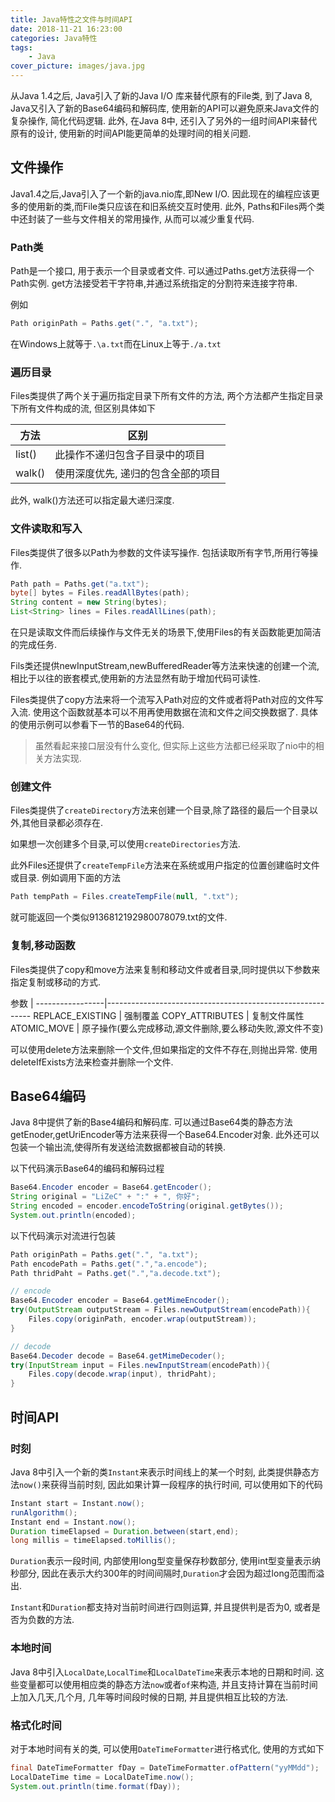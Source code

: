 ```yaml
---
title: Java特性之文件与时间API
date: 2018-11-21 16:23:00
categories: Java特性
tags:
    - Java
cover_picture: images/java.jpg
---
```




从Java 1.4之后, Java引入了新的Java I/O 库来替代原有的File类, 到了Java 8, Java又引入了新的Base64编码和解码库, 使用新的API可以避免原来Java文件的复杂操作, 简化代码逻辑. 此外, 在Java 8中, 还引入了另外的一组时间API来替代原有的设计, 使用新的时间API能更简单的处理时间的相关问题.


文件操作
----------------------

Java1.4之后,Java引入了一个新的java.nio库,即New I/O. 因此现在的编程应该更多的使用新的类,而File类只应该在和旧系统交互时使用. 此外, Paths和Files两个类中还封装了一些与文件相关的常用操作, 从而可以减少重复代码.

### Path类

Path是一个接口, 用于表示一个目录或者文件. 可以通过Paths.get方法获得一个Path实例. get方法接受若干字符串,并通过系统指定的分割符来连接字符串. 

例如
``` java
Path originPath = Paths.get(".", "a.txt");
```
在Windows上就等于`.\a.txt`而在Linux上等于`./a.txt`

### 遍历目录

Files类提供了两个关于遍历指定目录下所有文件的方法, 两个方法都产生指定目录下所有文件构成的流, 但区别具体如下

方法        | 区别
------------|--------------------------------------
list()      | 此操作不递归包含子目录中的项目
walk()      | 使用深度优先, 递归的包含全部的项目

此外, walk()方法还可以指定最大递归深度. 



### 文件读取和写入

Files类提供了很多以Path为参数的文件读写操作. 包括读取所有字节,所用行等操作.

``` java
Path path = Paths.get("a.txt");
byte[] bytes = Files.readAllBytes(path);
String content = new String(bytes);
List<String> lines = Files.readAllLines(path);
```

在只是读取文件而后续操作与文件无关的场景下,使用Files的有关函数能更加简洁的完成任务.

Fils类还提供newInputStream,newBufferedReader等方法来快速的创建一个流,相比于以往的嵌套模式,使用新的方法显然有助于增加代码可读性.

Files类提供了copy方法来将一个流写入Path对应的文件或者将Path对应的文件写入流. 使用这个函数就基本可以不用再使用数据在流和文件之间交换数据了. 具体的使用示例可以参看下一节的Base64的代码.

> 虽然看起来接口层没有什么变化, 但实际上这些方法都已经采取了nio中的相关方法实现.

### 创建文件
Files类提供了`createDirectory`方法来创建一个目录,除了路径的最后一个目录以外,其他目录都必须存在. 

如果想一次创建多个目录,可以使用`createDirectories`方法.

此外Files还提供了`createTempFile`方法来在系统或用户指定的位置创建临时文件或目录. 例如调用下面的方法

``` java
Path tempPath = Files.createTempFile(null, ".txt");
```

就可能返回一个类似9136812192980078079.txt的文件.


### 复制,移动函数
Files类提供了copy和move方法来复制和移动文件或者目录,同时提供以下参数来指定复制或移动的方式.

参数             |
-----------------|-----------------------------------------------------------
REPLACE_EXISTING | 强制覆盖
COPY_ATTRIBUTES  | 复制文件属性
ATOMIC_MOVE      | 原子操作(要么完成移动,源文件删除,要么移动失败,源文件不变)


可以使用delete方法来删除一个文件,但如果指定的文件不存在,则抛出异常.
使用deleteIfExists方法来检查并删除一个文件.



Base64编码
-----------------------

Java 8中提供了新的Base4编码和解码库. 可以通过Base64类的静态方法 getEnoder,getUriEncoder等方法来获得一个Base64.Encoder对象. 此外还可以包装一个输出流,使得所有发送给流数据都被自动的转换. 

以下代码演示Base64的编码和解码过程
``` java
Base64.Encoder encoder = Base64.getEncoder();
String original = "LiZeC" + ":" + ", 你好";
String encoded = encoder.encodeToString(original.getBytes());
System.out.println(encoded);
```

以下代码演示对流进行包装
``` java
Path originPath = Paths.get(".", "a.txt");
Path encodePath = Paths.get(".","a.encode");
Path thridPaht = Paths.get(".","a.decode.txt");

// encode
Base64.Encoder encoder = Base64.getMimeEncoder();
try(OutputStream outputStream = Files.newOutputStream(encodePath)){
    Files.copy(originPath, encoder.wrap(outputStream));
} 

// decode
Base64.Decoder decode = Base64.getMimeDecoder();
try(InputStream input = Files.newInputStream(encodePath)){
    Files.copy(decode.wrap(input), thridPaht);
}
```

时间API
-----------------

### 时刻

Java 8中引入一个新的类`Instant`来表示时间线上的某一个时刻, 此类提供静态方法`now()`来获得当前时刻, 因此如果计算一段程序的执行时间, 可以使用如下的代码
```java
Instant start = Instant.now();
runAlgorithm();
Instant end = Instant.now();
Duration timeElapsed = Duration.between(start,end);
long millis = timeElapsed.toMillis();
```

`Duration`表示一段时间, 内部使用long型变量保存秒数部分, 使用int型变量表示纳秒部分, 因此在表示大约300年的时间间隔时,`Duration`才会因为超过long范围而溢出.

`Instant`和`Duration`都支持对当前时间进行四则运算, 并且提供判是否为0, 或者是否为负数的方法.


### 本地时间

Java 8中引入`LocalDate`,`LocalTime`和`LocalDateTime`来表示本地的日期和时间. 这些变量都可以使用相应类的静态方法`now`或者`of`来构造, 并且支持计算在当前时间上加入几天,几个月, 几年等时间段时候的日期, 并且提供相互比较的方法.


### 格式化时间

对于本地时间有关的类, 可以使用`DateTimeFormatter`进行格式化, 使用的方式如下

``` java
final DateTimeFormatter fDay = DateTimeFormatter.ofPattern("yyMMdd");
LocalDateTime time = LocalDateTime.now();
System.out.println(time.format(fDay));
```
